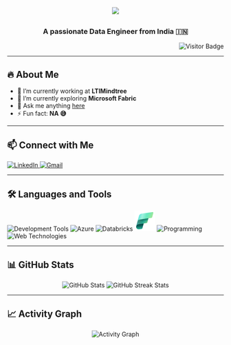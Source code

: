 <h1 align="center">
    <img src="https://readme-typing-svg.herokuapp.com/?font=Anton&size=35&center=true&vCenter=true&width=500&height=70&duration=4000&color=539BF5&lines=Hi+There!+👋;+I'm+Vignesh+Mestha!;"/>
</h1>

<h3 align="center">A passionate Data Engineer from India 🇮🇳</h3>

<p align="right">
    <img src="https://visitor-badge.laobi.icu/badge?page_id=vigneshmestha14.vigneshmestha14" alt="Visitor Badge"/>
</p>

---

## 🔥 About Me
- 🔭 I’m currently working at **LTIMindtree**
- 🌱 I’m currently exploring **Microsoft Fabric**
- 💬 Ask me anything [here](https://github.com/vigneshmestha14/vigneshmestha14/discussions/1)
- ⚡ Fun fact: **NA 😅**

---

## 📫 Connect with Me
<p align="left">
    <a href="https://www.linkedin.com/in/vignesh-mestha-576217221?utm_source=share&utm_campaign=share_via&utm_content=profile&utm_medium=android_app" target="_blank">
        <img src="https://skillicons.dev/icons?i=linkedin" alt="LinkedIn"/>
    </a>
    <a href="mailto:vigneshmestha14@gmail.com" target="_blank">
        <img src="https://skillicons.dev/icons?i=gmail" alt="Gmail"/>
    </a>
</p>

---

## 🛠️ Languages and Tools
<p align="left">
    <img src="https://skillicons.dev/icons?i=pycharm,vscode,git,github" alt="Development Tools"/>
    <img src="https://www.vectorlogo.zone/logos/microsoft_azure/microsoft_azure-icon.svg" width="48" height="48" alt="Azure"/>
    <img src="https://www.vectorlogo.zone/logos/databricks/databricks-icon.svg" width="48" height="48" alt="Databricks"/>
    <img src="assets/fabric_logo.svg" width="48" height="48" alt="Microsoft Fabric"/>
    <img src="https://skillicons.dev/icons?i=python,flask" alt="Programming"/>
    <img src="https://skillicons.dev/icons?i=html,css" alt="Web Technologies"/>
 
</p>

---

## 📊 GitHub Stats
<div align="center">
    <img src="https://github-readme-stats.vercel.app/api?username=vigneshmestha14&show_icons=true&theme=tokyonight&hide_border=true&count_private=true&rank_icon=github" alt="GitHub Stats"/>
    <img src="https://github-readme-streak-stats-eight.vercel.app?user=vigneshmestha14&theme=tokyonight&hide_border=true" alt="GitHub Streak Stats" /></a>
</div>

---

## 📈 Activity Graph
<p align="center">
    <img src="https://github-readme-activity-graph.vercel.app/graph?username=vigneshmestha14&theme=react-dark" alt="Activity Graph"/>
</p>
